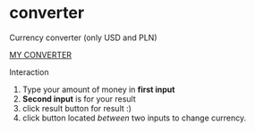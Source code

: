 # converter
Currency converter (only USD and PLN)

[MY CONVERTER](https://jacob-isaac.github.io/converter/)

Interaction

1. Type your amount of money in **first input** 
2. **Second input** is for your result
3. click result button for result :)
4. click button located *between* two inputs to change currency. 
